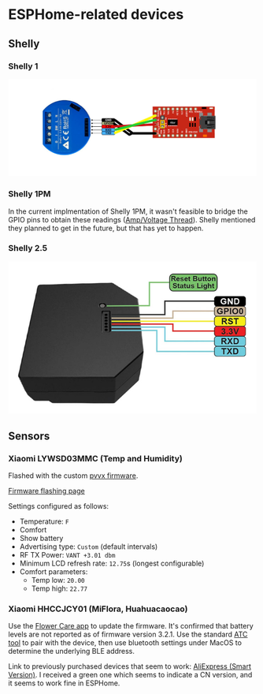 # ESPHome-related devices

## Shelly

### Shelly 1

![shelly1 pinout](docs/shelly1_pinout.jpeg)

### Shelly 1PM

In the current implmentation of Shelly 1PM, it wasn't feasible to bridge the GPIO pins to obtain these readings ([Amp/Voltage Thread](https://github.com/arendst/Tasmota/issues/5716)). Shelly mentioned they planned to get in the future, but that has yet to happen.

### Shelly 2.5

![shelly25 pinout](docs/shelly25_pinout.jpeg)

## Sensors

### Xiaomi LYWSD03MMC (Temp and Humidity)

Flashed with the custom [pvvx firmware](https://github.com/pvvx/ATC_MiThermometer).

[Firmware flashing page](https://pvvx.github.io/ATC_MiThermometer/TelinkMiFlasher.html)

Settings configured as follows:
- Temperature: `F`
- Comfort
- Show battery
- Advertising type: `Custom` (default intervals)
- RF TX Power: `VANT +3.01 dbm`
- Minimum LCD refresh rate: `12.75`s (longest configurable)
- Comfort parameters:
  - Temp low: `20.00`
  - Temp high: `22.77`

### Xiaomi HHCCJCY01 (MiFlora, Huahuacaocao)

Use the [Flower Care app](https://apps.apple.com/us/app/flower-care/id1095274672) to update the firmware. It's confirmed that battery levels are not reported as of firmware version 3.2.1. Use the standard [ATC tool](https://atc1441.github.io/TelinkFlasher.html) to pair with the device, then use bluetooth settings under MacOS to determine the underlying BLE address.

Link to previously purchased devices that seem to work: [AliExpress (Smart Version)](https://www.aliexpress.com/item/4001264603672.html). I received a green one which seems to indicate a CN version, and it seems to work fine in ESPHome.
